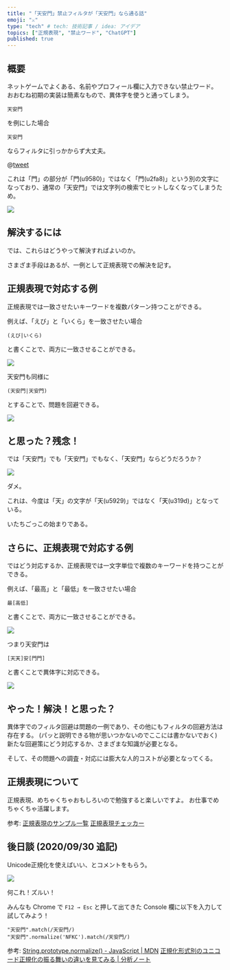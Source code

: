 ```yaml
---
title: "「天安門」禁止フィルタが「天安⾨」なら通る話"
emoji: "⚔️"
type: "tech" # tech: 技術記事 / idea: アイデア
topics: ["正規表現", "禁止ワード", "ChatGPT"]
published: true
---
```


## 概要

ネットゲームでよくある、名前やプロフィール欄に入力できない禁止ワード。
おおむね初期の実装は簡素なもので、異体字を使うと通ってしまう。

```
天安門
```

を例にした場合

```
天安⾨
```

ならフィルタに引っかからず大丈夫。

@[tweet](https://twitter.com/Yakinik/status/1310485983272476672)

これは「門」の部分が「門(u9580)」ではなく「⾨(u2fa8)」という別の文字になっており、通常の「天安門」では文字列の検索でヒットしなくなってしまうため。

![](https://storage.googleapis.com/zenn-user-upload/s2rxkh7wfmcmmvn5ydc4mboln21h)


## 解決するには

では、これらはどうやって解決すればよいのか。

さまざま手段はあるが、一例として正規表現での解決を記す。

## 正規表現で対応する例

正規表現では一致させたいキーワードを複数パターン持つことができる。

例えば、「えび」と「いくら」を一致させたい場合

```
(えび|いくら)
```

と書くことで、両方に一致させることができる。

![](https://storage.googleapis.com/zenn-user-upload/11o0tevdkwqf5i95fu2rqjqzfft4)

天安門も同様に

```
(天安門|天安⾨)
```

とすることで、問題を回避できる。

![](https://storage.googleapis.com/zenn-user-upload/hq0urehvkky51w2t1x13fanoq6ve)

## と思った？残念！

では「天安門」でも「天安⾨」でもなく、「㆝安門」ならどうだろうか？

![](https://storage.googleapis.com/zenn-user-upload/t2s4qhvtttyoe0zwdvfavem51d4k)

ダメ。

これは、今度は「天」の文字が「天(u5929)」ではなく「㆝(u319d)」となっている。

いたちごっこの始まりである。

## さらに、正規表現で対応する例

ではどう対応するか、正規表現では一文字単位で複数のキーワードを持つことができる。

例えば、「最高」と「最低」を一致させたい場合

```
最[高低]
```

と書くことで、両方に一致させることができる。

![](https://storage.googleapis.com/zenn-user-upload/xcln9zynh34v4vs2r3tnosa0vmha)

つまり天安門は

```
[天㆝]安[門⾨]
```

と書くことで異体字に対応できる。

![](https://storage.googleapis.com/zenn-user-upload/t34jyroo71tak21cztqq0yuhz0ls)

## やった！解決！と思った？

異体字でのフィルタ回避は問題の一例であり、その他にもフィルタの回避方法は存在する。
(パッと説明できる物が思いつかないのでここには書かないでおく)
新たな回避策にどう対応するか、さまざまな知識が必要となる。

そして、その問題への調査・対応には膨大な人的コストが必要となってくる。

## 正規表現について

正規表現、めちゃくちゃおもしろいので勉強すると楽しいですよ。
お仕事でめちゃくちゃ活躍します。

参考:
[正規表現のサンプル一覧](https://murashun.jp/blog/20190215-01.html)
[正規表現チェッカー](https://weblabo.oscasierra.net/tools/regex/)

## 後日談 (2020/09/30 追記)

Unicode正規化を使えばいい、とコメントをもらう。

![](https://storage.googleapis.com/zenn-user-upload/8q217mvrtbnj9wqnzrgnyib1fc36)

何これ！ズルい！

みんなも Chrome で `F12 → Esc` と押して出てきた Console 欄に以下を入力して試してみよう！

```
"天安⾨".match(/天安門/)
"天安⾨".normalize('NFKC').match(/天安門/)
```

参考:
[String.prototype.normalize() - JavaScript | MDN](https://developer.mozilla.org/ja/docs/Web/JavaScript/Reference/Global_Objects/String/normalize)
[正規化形式別のユニコード正規化の振る舞いの違いを見てみる | 分析ノート](https://analytics-note.xyz/programming/unicode-normalization-forms/)